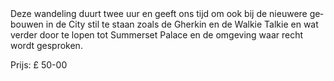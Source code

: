 <div lang="nl">
Deze wandeling duurt twee uur en geeft ons tijd om ook bij de nieuwere gebouwen
in de City stil te staan zoals de Gherkin en de Walkie Talkie en wat verder door
te lopen tot Summerset Palace en de omgeving waar recht wordt gesproken.

Prijs: £ 50-00
</div>

